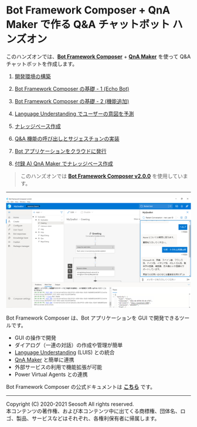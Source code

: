 # Bot Framework Composer + QnA Maker で作る Q&A チャットボット ハンズオン

このハンズオンでは、[**Bot Framework Composer**](https://docs.microsoft.com/ja-jp/composer/) + [**QnA Maker**](https://www.qnamaker.ai/) を使って Q&A チャットボットを作成します。

1. [開発環境の構築](./docs/01_install.md)
2. [Bot Framework Composer の基礎 - 1 (Echo Bot)](./docs/02_composer_basic.md)
3. [Bot Framework Composer の基礎 - 2 (機能追加)](./docs/03_composer_basic2.md)  
4. [Language Understanding でユーザーの意図を予測](./docs/04_composer_luis.md)　　
5. [ナレッジベース作成](./docs/05_create_knowledgebase.md)  
6. [Q&A 機能の呼び出しとサジェスチョンの実装](./docs/06_test_qnatrigger.md)  
7. [Bot アプリケーションをクラウドに発行](./docs/07_deploy_bot.md)  
  
8. [付録 A) QnA Maker でナレッジベース作成](./docs/ap01_create_qnamaker_kb.md)

> このハンズオンでは [**Bot Framework Composer v2.0.0**](https://techcommunity.microsoft.com/t5/azure-ai/build-2021-conversational-ai-update/ba-p/2375203) を使用しています。 

---

<img src="./docs/images/bfcomp_main.jpg" width="540px" />

Bot Framework Composer は、Bot アプリケーションを GUI で開発できるツールです。

- GUI の操作で開発
- ダイアログ（一連の対話）の作成や管理が簡単
- [Language Understanding](https://luis.ai/) (LUIS) との統合
- [QnA Maker](https://qnamaker.ai/) と簡単に連携
- 外部サービスの利用で機能拡張が可能
- Power Virtual Agents との連携

Bot Framework Composer の公式ドキュメントは [**こちら**](https://docs.microsoft.com/ja-jp/composer/) です。

---

Copyright (C) 2020-2021 Seosoft All rights reserved.  
本コンテンツの著作権、および本コンテンツ中に出てくる商標権、団体名、ロゴ、製品、サービスなどはそれぞれ、各権利保有者に帰属します。